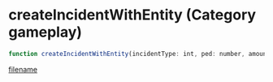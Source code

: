 # createIncidentWithEntity (Category gameplay)

```js
function createIncidentWithEntity(incidentType: int, ped: number, amountOfPeople: int, radius: number, outIncidentID: intPtr): Array
```

[filename](createIncidentWithEntity_m.md ':include')